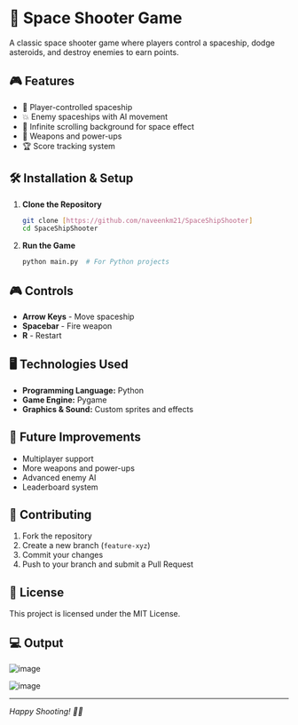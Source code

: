 # 🚀 Space Shooter Game

A classic space shooter game where players control a spaceship, dodge asteroids, and destroy enemies to earn points. 

## 🎮 Features
- 🚀 Player-controlled spaceship
- 💥 Enemy spaceships with AI movement
- 🌠 Infinite scrolling background for space effect
- 🔫 Weapons and power-ups
- 🏆 Score tracking system

## 🛠 Installation & Setup
1. **Clone the Repository**
   ```bash
   git clone [https://github.com/naveenkm21/SpaceShipShooter]
   cd SpaceShipShooter
   ```
3. **Run the Game**
   ```bash
   python main.py  # For Python projects

## 🎮 Controls
- **Arrow Keys** - Move spaceship
- **Spacebar** - Fire weapon
- **R** - Restart

## 🖥️ Technologies Used
- **Programming Language:** Python 
- **Game Engine:** Pygame
- **Graphics & Sound:** Custom sprites and effects

## 🚀 Future Improvements
- Multiplayer support
- More weapons and power-ups
- Advanced enemy AI
- Leaderboard system

## 🤝 Contributing
1. Fork the repository
2. Create a new branch (`feature-xyz`)
3. Commit your changes
4. Push to your branch and submit a Pull Request

## 📜 License
This project is licensed under the MIT License.

## 💻 Output

![image](https://github.com/user-attachments/assets/69a761db-cdd1-4e5f-8ef3-28f50a23eebf)



![image](https://github.com/user-attachments/assets/b28b2e85-cf90-4bf6-a81e-4166400b5409)


---
*Happy Shooting! 🚀💥*
